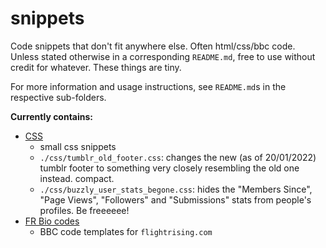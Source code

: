 # snippets
Code snippets that don't fit anywhere else. Often html/css/bbc code. Unless stated otherwise in a corresponding `README.md`, free to use without credit for whatever. These things are tiny.

For more information and usage instructions, see `README.md`s in the respective sub-folders.

**Currently contains:**
- [CSS](./css/)
  - small css snippets
  - `./css/tumblr_old_footer.css`: changes the new (as of 20/01/2022) tumblr footer to something very closely resembling the old one instead. compact.
  - `./css/buzzly_user_stats_begone.css`: hides the "Members Since", "Page Views", "Followers" and "Submissions" stats from people's profiles. Be freeeeee!
- [FR Bio codes](./fr_bio_codes/README.md)
  - BBC code templates for `flightrising.com`
